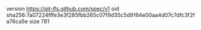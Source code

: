 version https://git-lfs.github.com/spec/v1
oid sha256:7a07224fffe3e3f285fbb265c07f9d35c5d9164e00aa4d07c7dfc3f2fa76ca5e
size 781
